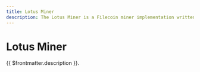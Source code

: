 ```yaml
---
title: Lotus Miner
description: The Lotus Miner is a Filecoin miner implementation written by Protocol Labs
---
```


# Lotus Miner

{{ $frontmatter.description }}.
